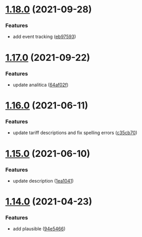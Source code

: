# [1.18.0](https://github.com/Happergy/landing/compare/v1.17.0...v1.18.0) (2021-09-28)


### Features

* add event tracking ([eb97593](https://github.com/Happergy/landing/commit/eb975939c04cc3ae492708bcf6d92ac70e7242c1))



# [1.17.0](https://github.com/Happergy/landing/compare/v1.16.0...v1.17.0) (2021-09-22)


### Features

* update analitica ([64af02f](https://github.com/Happergy/landing/commit/64af02f3f88ff480e74dc1f7f193618ed0ea3837))



# [1.16.0](https://github.com/Happergy/landing/compare/v1.15.0...v1.16.0) (2021-06-11)


### Features

* update tariff descriptions and fix spelling errors ([c35cb70](https://github.com/Happergy/landing/commit/c35cb706be3b62e97e7d340779b58e13be6d9183))



# [1.15.0](https://github.com/Happergy/landing/compare/v1.14.0...v1.15.0) (2021-06-10)


### Features

* update description ([1ea1041](https://github.com/Happergy/landing/commit/1ea10415777dc08ee6e0249b5163328aaac700f4))



# [1.14.0](https://github.com/Happergy/landing/compare/v1.13.0...v1.14.0) (2021-04-23)


### Features

* add plausible ([94e5466](https://github.com/Happergy/landing/commit/94e5466cc372e7984b47761cf09ed290af5bacbd))



